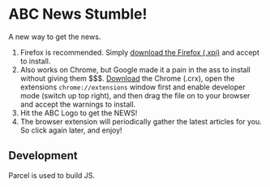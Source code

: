 # ABC News Stumble!
A new way to get the news.

1. Firefox is recommended. Simply [download the Firefox (.xpi)](https://github.com/phocks/abc-stumble/releases) and accept to install.
2. Also works on Chrome, but Google made it a pain in the ass to install without giving them $$$. [Download](https://github.com/phocks/abc-stumble/releases) the Chrome (.crx), open the extensions `chrome://extensions` window first and enable developer mode (switch up top right), and then drag the file on to your browser and accept the warnings to install.
3. Hit the ABC Logo to get the NEWS!
4. The browser extension will periodically gather the latest articles for you. So click again later, and enjoy!

## Development

Parcel is used to build JS.